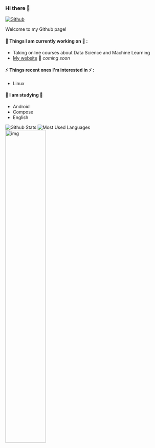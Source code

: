 ### Hi there 👋

 
 
[![Github](https://img.shields.io/badge/-Github-000?style=flat&logo=Github&logoColor=white)](https://github.com/Flymetwothemoon)

 
Welcome to my Github page! 



#### 🌱 Things I am currently working on 🌱 : 
- Taking online courses about Data Science and Machine Learning 
- [My website](http://flymetothemoon.cn/) 🚀 *coming soon*
 
 
#### ⚡ Things recent ones I'm interested in ⚡ : 
- Linux
#### 🌻 I am studying 🌻
- Android
- Compose
- English

![Github Stats](https://github-readme-stats.vercel.app/api?username=Flymetwothemoon&show_icons=true&theme=dark&count_private=true)
![Most Used Languages](https://github-readme-stats.vercel.app/api/top-langs/?username=Flymetwothemoon&theme=dark&layout=compact)
<img align="bottom" alt="img" src="https://image.baidu.com/search/detail?ct=503316480&z=0&ipn=d&word=%E7%B1%B3%E5%B1%B1%E8%88%9E&step_word=&hs=0&pn=3&spn=0&di=7214885350303334401&pi=0&rn=1&tn=baiduimagedetail&is=1528497085%2C2596831195&istype=0&ie=utf-8&oe=utf-8&in=&cl=2&lm=-1&st=undefined&cs=4134161723%2C1080123775&os=1528497085%2C2596831195&simid=4134161723%2C1080123775&adpicid=0&lpn=0&ln=1227&fr=&fmq=1683297972152_R&fm=&ic=undefined&s=undefined&hd=undefined&latest=undefined&copyright=undefined&se=&sme=&tab=0&width=undefined&height=undefined&face=undefined&ist=&jit=&cg=&bdtype=0&oriquery=&objurl=https%3A%2F%2Fgimg2.baidu.com%2Fimage_search%2Fsrc%3Dhttp%3A%2F%2Fsafe-img.xhscdn.com%2Fbw1%2Fea408175-5560-4891-99b1-d62d6d2523e6%3FimageView2%2F2%2Fw%2F1080%2Fformat%2Fjpg%26refer%3Dhttp%3A%2F%2Fsafe-img.xhscdn.com%26app%3D2002%26size%3Df9999%2C10000%26q%3Da80%26n%3D0%26g%3D0n%26fmt%3Dauto%3Fsec%3D1685889976%26t%3Da1059d01976687f83a8a4a0846c9f028&fromurl=ippr_z2C%24qAzdH3FAzdH3Fooo_z%26e3Bxtw5i5g2fi7_z%26e3Bv54AzdH3F1tfv5ej6yAzdH3Ftpj4AzdH3Fmdlnu0kwaaaaaaaaa8advd8d&gsm=1e&rpstart=0&rpnum=0&islist=&querylist=&nojc=undefined&dyTabStr=MCwzLDYsMSw1LDQsOCw3LDIsOQ%3D%3D" width="50%" height="auto" />

